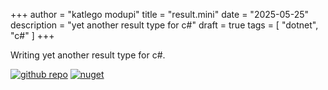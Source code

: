 +++
author = "katlego modupi"
title = "result.mini"
date = "2025-05-25"
description = "yet another result type for c#"
draft = true
tags = [
    "dotnet", "c#"
]
+++

Writing yet another result type for c#.

[![github repo](https://img.shields.io/badge/result.mini-gray?logo=github)](https://github.com/kat-lego/result-mini)
[![nuget](https://img.shields.io/badge/result.mini-gray?logo=nuget)](https://www.nuget.org/packages/Result.Mini)
<!--more-->


